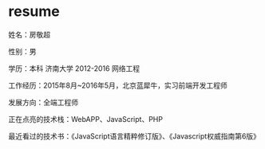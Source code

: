 # resume
姓名：房敬超  

性别：男  

学历：本科 济南大学 2012-2016  网络工程 

工作经历：2015年8月~2016年5月，北京蓝犀牛，实习前端开发工程师  

发展方向：全端工程师

正在点亮的技术栈：WebAPP、JavaScript、PHP

最近看过的技术书：《JavaScript语言精粹修订版》、《Javascript权威指南第6版》
